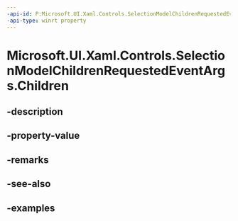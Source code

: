 ```yaml
---
-api-id: P:Microsoft.UI.Xaml.Controls.SelectionModelChildrenRequestedEventArgs.Children
-api-type: winrt property
---
```


# Microsoft.UI.Xaml.Controls.SelectionModelChildrenRequestedEventArgs.Children

<!--
public object Children { get; set; }
-->


## -description

## -property-value

## -remarks

## -see-also

## -examples


